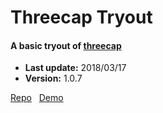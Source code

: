 # Threecap Tryout

#### A basic tryout of [threecap](https://github.com/jbaicoianu/threecap)

+ __Last update:__  2018/03/17
+ __Version:__      1.0.7

[Repo](https://github.com/richplastow/threecap-tryout) &nbsp;
[Demo](http://richplastow.com/threecap-tryout/)  

